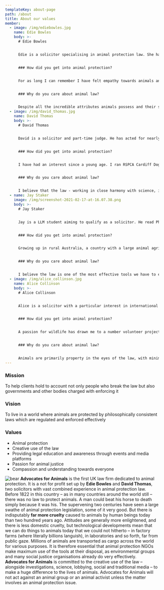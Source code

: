 ```yaml
---
templateKey: about-page
path: /about
title: About our values
member:
  - image: /img/ediebowles.jpg
    name: Edie Bowles
    body: >-
      # Edie Bowles


      Edie is a solicitor specialising in animal protection law. She has advised many animal protection organisations and individuals on a wide range of issues, including all aspects of the Animal Welfare Act and regulations made under it, the Zoo Licensing Act, Animals (Scientific Procedures) Act and more. She is a trustee of The Humane League and a former trustee of the UK Centre for Animal Law, where she set up and managed the nationwide student group. She often speaks on animal protection issues and has done so in the UK Parliament, the French Senat and the East African Legislative Assembly.


      ### How did you get into animal protection?


      For as long I can remember I have felt empathy towards animals and recognised their vulnerability at the hands of human interest, whether commercial or simply sadistic. This awareness has led to me carving a career aimed at ensuring animals are given the protections they are entitled to under the law.


      ### Why do you care about animal law?


      Despite all the incredible attributes animals possess and their sentience, they are extremely vulnerable in our society, it is therefore essential that a framework is in place to prevent certain treatment. You do not have to be an animal lover or an activist in this area to recognise that animals deserve protection under the law and that those laws need to be enforced.
  - image: /img/david_thomas.jpg
    name: David Thomas
    body: >-
      # David Thomas


      David is a solicitor and part-time judge. He has acted for nearly all the major animal protection organisations in the UK (and beyond) and is highly experienced in EU and international animal law, including trade law. He has also acted extensively in human rights cases (which can be relevant to animal protection law), much of it again international, and public law more generally.He is a fellow of the Oxford Centre for Animal Ethics, a former chair of the RSPCA (currently a trustee) and a former director of Cruelty Free International and Compassion in World Farming. He has written extensively about animal protection law and ethics and taken part in numerous presentations, debates and media appearances. He gave oral evidence to the Burns Inquiry on hunting and has given oral testimony to several parliamentary committees and a Royal Commission as well as holding countless meetings with ministers and officials. He has been a member of European Commission and UK government panels and is an experienced teacher of law.


      ### How did you get into animal protection?


      I have had an interest since a young age. I ran RSPCA Cardiff Dog's Home as an 18 year old volunteer before going to uni. I have always believed that one assesses injustice by its effect on the victim, not on the victim's identity, Sadly humankind's inhumanity to humankind, terrible though it is, is dwarfed by humanity's inhumanity to other animals. Society should fight injustice wherever it finds it and I have also done a lot of human rights legal work.


      ### Why do you care about animal law?


      I believe that the law - working in close harmony with science, investigative skills, ethical argument, campaigning and lobbying - can make a huge difference to the welfare of animals, through creative deployment at each stage of the campaigning process. Ultimately, though education has a vital role, the best protection is through well-drawn, philosophically consistent, properly interpreted and rigorously enforced legislation.
  - name: Jay Staker
    image: /img/screenshot-2021-02-17-at-16.07.38.png
    body: >-
      # Jay Staker


      Jay is a LLM student aiming to qualify as a solicitor. He read Philosophy, Politics & Economics at The University of Oxford before moving to London on a law scholarship. Jay is an experienced activist across a range of campaign areas, including as co-lead of the successful campaign to make Oxford University transition away from fossil fuels. He is passionate about access to justice and is currently involved in a number of pro bono legal projects. He is a committed advocate for animals. 


      ### How did you get into animal protection?


      Growing up in rural Australia, a country with a large animal agriculture sector, a belief in animal protection was certainly not the norm. I came into direct contact both with an incredible and diverse wildlife, but also severe exploitation of domesticated animals. My way into animals protection was both academic and political. I studied animal ethics and effective altruism as part of my undergraduate studies. Alongside this, I engaged in both party political and non-partisan campaigns to put animal issues on the agenda. It was my switch to law which really got me interested in the legal side of animal protection. From there, I began at AfA doing ad hoc legal research, before being taken on as Operations Assistant.


      ### Why do you care about animal law?


      I believe the law is one of the most effective tools we have to eliminate cruelty in all forms. Unfortunately, the law with regard to animals continues to lag behind. Nevertheless, AfA and other groups have shown that a proper application of the protections afforded to non-human animals can make a huge difference.
  - image: /img/alice_collinson.jpg
    name: Alice Collinson
    body: >-
      # Alice Collinson


      Alice is a solicitor with a particular interest in international wildlife protection law.She has worked as a legal consultant with many leading animal welfare and conservation organisations in the UK and abroad, following an international Animal Law masters (LL.M) from Lewis and Clark Law School in the U.S, and 6 years as a civil litigation lawyer in London. She has provided legal training on captive animal legislation as a former trustee with Freedom for Animals, has supported the UK Centre for Animal Law student team and sat on the British Veterinary Association’s Ethics and Welfare Advisory Panel.


      ### How did you get into animal protection?


      A passion for wildlife has drawn me to a number volunteer projects from a young age; to include tracking endangered wild dogs in South Africa, caring for elephants released from the tourist industry in Thailand, and rehabilitating rescued seals in Cornwall. Pursuing the Animal Law masters has enabled me to focus my legal skills entirely on animal protection.


      ### Why do you care about animal law?


      Animals are primarily property in the eyes of the law, with minimal protections across the many industries that impact billions of individual sentient beings. At the very least, we should effectively enforce existing laws to protect animals internationally, and challenge the status quo to create change and reduce animal suffering.
---
```

### Mission

To help clients hold to account not only people who break the law but also governments and other bodies charged with enforcing it

### Vision

To live in a world where animals are protected by philosophically consistent laws which are regulated and enforced effectively

### Values

* Animal protection
* Creative use of the law
* Providing legal education and awareness through events and media platforms
* Passion for animal justice
* Compassion and understanding towards everyone

![bear](https://advocates-for-animals-cms.netlify.app/admin/static/animal1-bef6a1e509dc5a250c5c696f2a81dc3e.jpg) **Advocates for Animals** is the first UK law firm dedicated to animal protection. It is a not for profit set up by **Edie Bowles** and **David Thomas**, two solicitors with vast combined experience in animal protection law. Before 1822 in this country – as in many countries around the world still – there was no law to protect animals. A man could beat his horse to death simply because it was his.  The supervening two centuries have seen a large swathe of animal protection legislation, some of it very good. But there is indisputably **far more cruelty** caused to animals by human beings today than two hundred years ago. Attitudes are generally more enlightened, and there is less domestic cruelty, but technological developments mean that we can do things to animals today that we could not hitherto – in factory farms (where literally billions languish), in laboratories and so forth, far from public gaze. Millions of animals are transported as cargo across the world for various purposes.   It is therefore essential that animal protection NGOs make maximum use of the tools at their disposal, as environmental groups and many social justice organisations already do very effectively. **Advocates for Animals** is committed to the creative use of the law – alongside investigations, science, lobbying, social and traditional media – to make a huge difference to the lives of animals. Advocates for Animals will not act against an animal group or an animal activist unless the matter involves an animal protection issue.